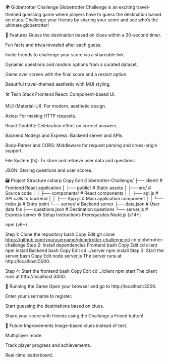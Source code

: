 🌍 Globetrotter Challenge
Globetrotter Challenge is an exciting travel-themed guessing game where players have to guess the destination based on clues. Challenge your friends by sharing your score and see who’s the ultimate globetrotter!

🚀 Features
Guess the destination based on clues within a 30-second timer.

Fun facts and trivia revealed after each guess.

Invite friends to challenge your score via a shareable link.

Dynamic questions and random options from a curated dataset.

Game over screen with the final score and a restart option.

Beautiful travel-themed aesthetic with MUI styling.

🛠️ Tech Stack
Frontend
React: Component-based UI.

MUI (Material-UI): For modern, aesthetic design.

Axios: For making HTTP requests.

React Confetti: Celebration effect on correct answers.

Backend
Node.js and Express: Backend server and APIs.

Body-Parser and CORS: Middleware for request parsing and cross-origin support.

File System (fs): To store and retrieve user data and questions.

JSON: Storing questions and user scores.

🗃️ Project Structure
csharp
Copy
Edit
Globetrotter-Challenge/
├── client/                 # Frontend React application
│   ├── public/              # Static assets
│   ├── src/                 # Source code
│   │   ├── components/      # React components
│   │   ├── api.js           # API calls to backend
│   │   ├── App.js           # Main application component
│   │   └── index.js         # Entry point
└── server/                 # Backend server
    ├── data.json           # User data file
    ├── questions.json      # Destination questions
    └── server.js           # Express server
⚙️ Setup Instructions
Prerequisites
Node.js (v14+)

npm (v6+)

Step 1: Clone the repository
bash
Copy
Edit
git clone https://github.com/yourusername/globetrotter-challenge.git
cd globetrotter-challenge
Step 2: Install dependencies
Frontend
bash
Copy
Edit
cd client
npm install
Backend
bash
Copy
Edit
cd ../server
npm install
Step 3: Start the server
bash
Copy
Edit
node server.js
The server runs at http://localhost:5000.

Step 4: Start the frontend
bash
Copy
Edit
cd ../client
npm start
The client runs at http://localhost:3000.

🚀 Running the Game
Open your browser and go to http://localhost:3000.

Enter your username to register.

Start guessing the destinations based on clues.

Share your score with friends using the Challenge a Friend button!

📝 Future Improvements
Image-based clues instead of text.

Multiplayer mode.

Track player progress and achievements.

Real-time leaderboard.